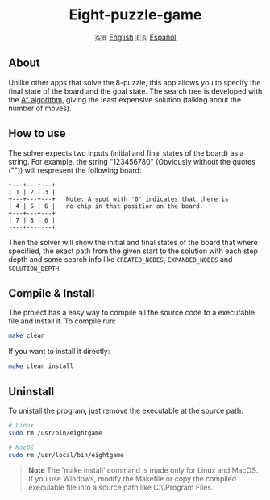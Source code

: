 <div class="languages" align="center">

# Eight-puzzle-game

:uk: <a href="#">English</a>
:es: <a href="https://github.com/dpv927/eight-puzzle-game/edit/main/esREADME.md">Español</a>
</div>

## About
Unlike other apps that solve the 8-puzzle, this app allows you to specify the final state of the board and the goal state. 
The search tree is developed with the <ins>A* algorithm</ins>, giving the least expensive solution (talking about the number of moves).

## How to use
The solver expects two inputs (initial and final states of the board) as a string. For example, the string "123456780" (Obviously without the quotes ("")) will
respresent the following board: 
```
+---+---+---+
| 1 | 2 | 3 |
+---+---+---+   Note: A spot with '0' indicates that there is 
| 4 | 5 | 6 |   no chip in that position on the board.
+---+---+---+
| 7 | 8 | 0 |
+---+---+---+
```

Then the solver will show the initial and final states of the board that where specified, the exact path from the given start to the solution with each step depth and
some search info like `CREATED_NODES`, `EXPANDED_NODES` and `SOLUTION_DEPTH`.

## Compile & Install
The project has a easy way to compile all the source code to a executable file and install it. To compile run:
```bash
make clean
```

If you want to install it directly:
```bash
make clean install
```

## Uninstall
To unistall the program, just remove the executable at the source path:
```bash
# Linux
sudo rm /usr/bin/eightgame

# MacOS
sudo rm /usr/local/bin/eightgame
```

> **Note**
> The 'make install' command is made only for Linux and MacOS. If you use Windows, modify the Makefile or copy the compiled execulable file into a source path
like C:\\\Program Files.
